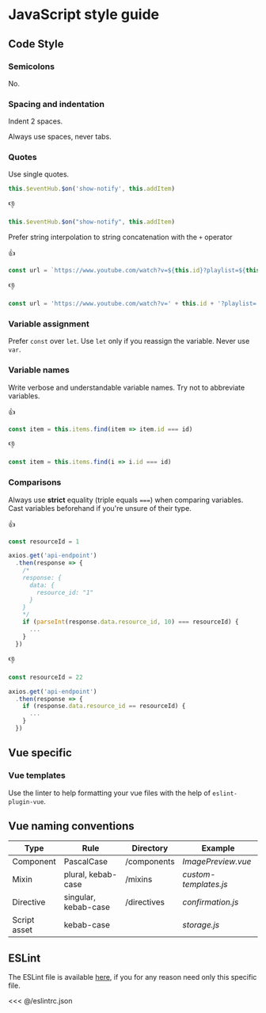 # JavaScript style guide

## Code Style

### Semicolons

No.

### Spacing and indentation

Indent 2 spaces.

Always use spaces, never tabs.

### Quotes

Use single quotes.

```js
this.$eventHub.$on('show-notify', this.addItem)
```

:thumbsdown:

```js
this.$eventHub.$on("show-notify", this.addItem)
```

Prefer string interpolation to string concatenation with the `+` operator

:thumbsup:

```js
const url = `https://www.youtube.com/watch?v=${this.id}?playlist=${this.playlistId}`
```

:thumbsdown:

```js
const url = 'https://www.youtube.com/watch?v=' + this.id + '?playlist=' + this.playlistId
```

### Variable assignment

Prefer `const` over `let`. Use `let` only if you reassign the variable. Never use `var`.

### Variable names

Write verbose and understandable variable names. Try not to abbreviate variables.

:thumbsup:

```js
const item = this.items.find(item => item.id === id)
```

:thumbsdown:

```js
const item = this.items.find(i => i.id === id)
```

### Comparisons

Always use **strict** equality (triple equals `===`) when comparing variables. Cast variables beforehand if you're unsure of their type.

:thumbsup:

```js
const resourceId = 1

axios.get('api-endpoint')
  .then(response => {
    /*
    response: {
      data: {
        resource_id: "1"
      }
    }
    */
    if (parseInt(response.data.resource_id, 10) === resourceId) {
      ...
    }
  })
```

:thumbsdown:

```js
const resourceId = 22

axios.get('api-endpoint')
  .then(response => {
    if (response.data.resource_id == resourceId) {
      ...
    }
  })
```

## Vue specific

### Vue templates

Use the linter to help formatting your vue files with the help of `eslint-plugin-vue`.

## Vue naming conventions

| Type            | Rule                      | Directory                     | Example  |
| --------------- |---------------------------|-------------------------------| ---------|
| Component       | PascalCase                | /components                   | *ImagePreview.vue*              |
| Mixin           | plural, kebab-case        | /mixins                       | *custom-templates.js*       |
| Directive       | singular, kebab-case      | /directives                   | *confirmation.js*                    |
| Script asset    | kebab-case                |                               | *storage.js*            |

## ESLint

The ESLint file is available [here](/eslintrc.json), if you for any reason need only this specific file.

<<< @/eslintrc.json